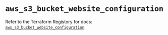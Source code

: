 # `aws_s3_bucket_website_configuration`

Refer to the Terraform Registory for docs: [`aws_s3_bucket_website_configuration`](https://registry.terraform.io/providers/hashicorp/aws/3.76.1/docs/resources/s3_bucket_website_configuration).

